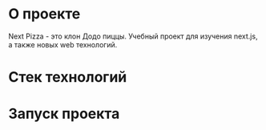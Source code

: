 # О проекте

Next Pizza - это клон Додо пиццы. Учебный проект для изучения next.js, а также новых web технологий.

# Стек технологий

# Запуск проекта
